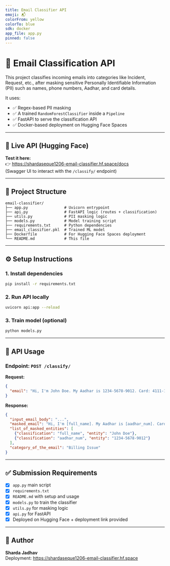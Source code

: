 ```yaml
---
title: Email Classifier API
emoji: 📬
colorFrom: yellow
colorTo: blue
sdk: docker
app_file: app.py
pinned: false
---
```


# 📧 Email Classification API

This project classifies incoming emails into categories like Incident, Request, etc., after masking sensitive Personally Identifiable Information (PII) such as names, phone numbers, Aadhar, and card details.

It uses:
- ✅ Regex-based PII masking
- ✅ A trained `RandomForestClassifier` inside a `Pipeline`
- ✅ FastAPI to serve the classification API
- ✅ Docker-based deployment on Hugging Face Spaces

---

## 🔗 Live API (Hugging Face)

**Test it here:**  
👉 https://shardaseque1206-email-classifier.hf.space/docs  
(Swagger UI to interact with the `/classify/` endpoint)

---

## 📂 Project Structure

```
email-classifier/
├── app.py                # Uvicorn entrypoint
├── api.py                # FastAPI logic (routes + classification)
├── utils.py              # PII masking logic
├── models.py             # Model training script
├── requirements.txt      # Python dependencies
├── email_classifier.pkl  # Trained ML model
├── Dockerfile            # For Hugging Face Spaces deployment
└── README.md             # This file
```

---

## ⚙️ Setup Instructions

### 1. Install dependencies

```bash
pip install -r requirements.txt
```

### 2. Run API locally

```bash
uvicorn api:app --reload
```

### 3. Train model (optional)

```bash
python models.py
```

---

## 🧪 API Usage

### Endpoint: `POST /classify/`

**Request:**

```json
{
  "email": "Hi, I'm John Doe. My Aadhar is 1234-5678-9012. Card: 4111-1111-1111-1111"
}
```

**Response:**

```json
{
  "input_email_body": "...",
  "masked_email": "Hi, I'm [full_name]. My Aadhar is [aadhar_num]. Card: [credit_debit_no]",
  "list_of_masked_entities": [
    {"classification": "full_name", "entity": "John Doe"},
    {"classification": "aadhar_num", "entity": "1234-5678-9012"}
  ],
  "category_of_the_email": "Billing Issue"
}
```

---

## ✅ Submission Requirements

- [x] `app.py` main script
- [x] `requirements.txt`
- [x] `README.md` with setup and usage
- [x] `models.py` to train the classifier
- [x] `utils.py` for masking logic
- [x] `api.py` for FastAPI
- [x] Deployed on Hugging Face + deployment link provided

---

## 🧠 Author

**Sharda Jadhav**  
Deployment: https://shardaseque1206-email-classifier.hf.space
